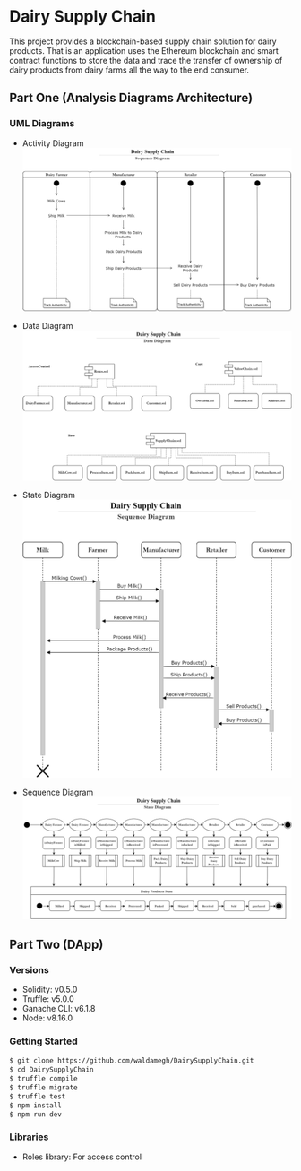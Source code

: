 # Dairy Supply Chain
This project provides a blockchain-based supply chain solution for dairy products. That is an application uses the Ethereum blockchain and smart contract functions to store the data and trace the transfer of ownership of dairy products from dairy farms all the way to the end consumer. 

## Part One (Analysis Diagrams Architecture)

### UML Diagrams

* Activity Diagram
![image](https://github.com/waldamegh/DairySupplyChain/blob/master/diagrams/Activity%20Diagram.jpg)

* Data Diagram
![image](https://github.com/waldamegh/DairySupplyChain/blob/master/diagrams/Data%20Diagram.jpg)

* State Diagram
![image](https://github.com/waldamegh/DairySupplyChain/blob/master/diagrams/Sequence%20Diagram.jpg)

* Sequence Diagram
![image](https://github.com/waldamegh/DairySupplyChain/blob/master/diagrams/State%20Diagram.jpg)


## Part Two (DApp)

### Versions

* Solidity: v0.5.0 
* Truffle: v5.0.0 
* Ganache CLI: v6.1.8
* Node: v8.16.0

### Getting Started

```
$ git clone https://github.com/waldamegh/DairySupplyChain.git
$ cd DairySupplyChain
$ truffle compile
$ truffle migrate
$ truffle test
$ npm install
$ npm run dev
```

### Libraries

* Roles library: For access control
